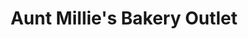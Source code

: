 ---
title: "Aunt Millie's Bakery Outlet"
url: /kalamazoo/aunt-millies-bakery-outlet/
shop: bakery
---